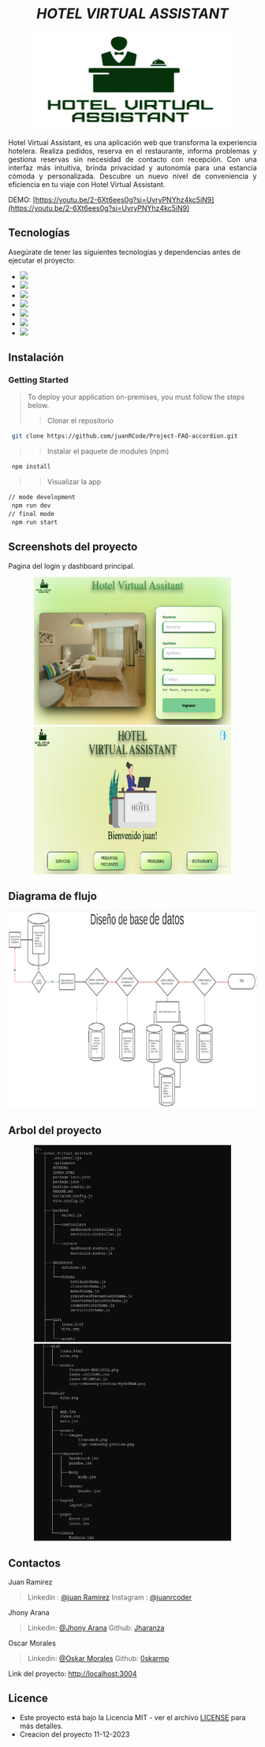 <div align='center'>
 <h1><em>HOTEL VIRTUAL ASSISTANT</em></h1>
  <img src="./src//assets/images/LogoProject.png" alt="Logo" width="400" height="200" >
 <p>  </p>
 <p>  </p>
<p align='justify'>
Hotel Virtual Assistant, es una aplicación web que transforma la experiencia hotelera. Realiza pedidos, reserva en el restaurante, informa problemas y gestiona reservas sin necesidad de contacto con recepción. Con una interfaz más intuitiva, brinda privacidad y autonomía para una estancia cómoda y personalizada. Descubre un nuevo nivel de conveniencia y eficiencia en tu viaje con Hotel Virtual Assistant.
</p>
</div>

DEMO: [https://youtu.be/2-6Xt6ees0g?si=UvryPNYhz4kc5iN9](https://youtu.be/2-6Xt6ees0g?si=UvryPNYhz4kc5iN9)

## Tecnologías

Asegúrate de tener las siguientes tecnologías y dependencias antes de ejecutar el proyecto:

- <img src="https://img.shields.io/badge/MongoDB-4EA94B?style=for-the-badge&logo=mongodb&logoColor=white" />
- <img src="https://img.shields.io/badge/Express%20js-000000?style=for-the-badge&logo=express&logoColor=white"/>
- <img src="https://img.shields.io/badge/React-20232A?style=for-the-badge&logo=react&logoColor=61DAFB" />
- <img src="https://img.shields.io/badge/Node%20js-339933?style=for-the-badge&logo=nodedotjs&logoColor=white" />
- <img src="https://img.shields.io/badge/Vite-B73BFE?style=for-the-badge&logo=vite&logoColor=FFD62E" />
- <img src="https://img.shields.io/badge/Tailwind_CSS-38B2AC?style=for-the-badge&logo=tailwind-css&logoColor=white" />
- <img src="https://img.shields.io/badge/Figma-F24E1E?style=for-the-badge&logo=figma&logoColor=white" />

## Instalación

### Getting Started

> To deploy your application on-premises, you must follow the steps below.
>
> > Clonar el repositorio

```sh
 git clone https://github.com/juanRCode/Project-FAQ-accordion.git
```

> > Instalar el paquete de modules (npm)

```sh
 npm install
```

> > Visualizar la app

```sh
// mode development
 npm run dev
// final mode
 npm run start
```

## Screenshots del proyecto

Pagina del login y dashboard principal.

<div align="center">
  <img src="./src/assets/Login.png" alt="Login" width="400" height="300" >
  <img src="./src/assets/Dashboard.png" alt="Dashboard" width="400" height="300" > 
</div>

## Diagrama de flujo

<div align="center">
  <img src="./src/assets/DatabaseDesign.png" alt="DatabaseDesign" width="550" height="400" >
</div>

## Arbol del proyecto

<div align="center">
  <img src="./src/assets/tree_project_1.png" alt="tree_project_1" width="400" height="400" >
  <img src="./src/assets/tree_project_2.png" alt="tree_project_2" width="400" height="400" > 
</div>

## Contactos

Juan Ramirez

> Linkedin : [@juan Ramirez](https://www.linkedin.com/in/juan-ramirez-490b84271/)
> Instagram : [@juanrcoder](https://www.instagram.com/juanrcoder/)

Jhony Arana

> Linkedin: [@Jhony Arana](https://www.linkedin.com/in/jhony-arana-carranza-a103b350/)
> Github: [Jharanza](https://github.com/Jharanza)

Oscar Morales

> Linkedin: [@Oskar Morales](https://www.linkedin.com/in/oskarmorales/)
> Github: [0skarmp](https://github.com/0skarmp)

Link del proyecto: [http://localhost:3004](http://localhost:3004)

## Licence
- Este proyecto está bajo la Licencia MIT - ver el archivo [LICENSE](LICENSE) para más detalles.
- Creacion del proyecto 11-12-2023
